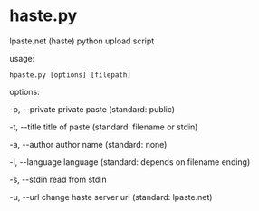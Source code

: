 haste.py
========

lpaste.net (haste) python upload script

usage:

  `hpaste.py [options] [filepath]`

  options:

  -p, --private    private paste (standard: public)
  
  -t, --title      title of paste (standard: filename or stdin)
  
  -a, --author     author name  (standard: none)
  
  -l, --language   language (standard: depends on filename ending)
  
  -s, --stdin      read from stdin
  
  -u, --url        change haste server url (standard: lpaste.net) 
